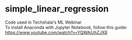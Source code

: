 # simple_linear_regression
Code used in Techshala's ML Webinar</br>
To install Anaconda with Jupyter Notebook, follow this guide:</br>
https://www.youtube.com/watch?v=YQWAiUhZJX8
